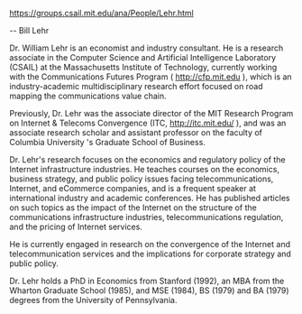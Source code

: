 https://groups.csail.mit.edu/ana/People/Lehr.html

--
Bill Lehr

Dr. William Lehr is an economist and industry consultant. He is a research associate in the Computer Science and Artificial Intelligence Laboratory (CSAIL) at the Massachusetts Institute of Technology, currently working with the Communications Futures Program ( http://cfp.mit.edu ), which is an industry-academic multidisciplinary research effort focused on road mapping the communications value chain.

Previously, Dr. Lehr was the associate director of the MIT Research Program on Internet & Telecoms Convergence (ITC, http://itc.mit.edu/ ), and was an associate research scholar and assistant professor on the faculty of Columbia University 's Graduate School of Business.

Dr. Lehr's research focuses on the economics and regulatory policy of the Internet infrastructure industries. He teaches courses on the economics, business strategy, and public policy issues facing telecommunications, Internet, and eCommerce companies, and is a frequent speaker at international industry and academic conferences. He has published articles on such topics as the impact of the Internet on the structure of the communications infrastructure industries, telecommunications regulation, and the pricing of Internet services.

He is currently engaged in research on the convergence of the Internet and telecommunication services and the implications for corporate strategy and public policy.

Dr. Lehr holds a PhD in Economics from Stanford (1992), an MBA from the Wharton Graduate School (1985), and MSE (1984), BS (1979) and BA (1979) degrees from the University of Pennsylvania.


